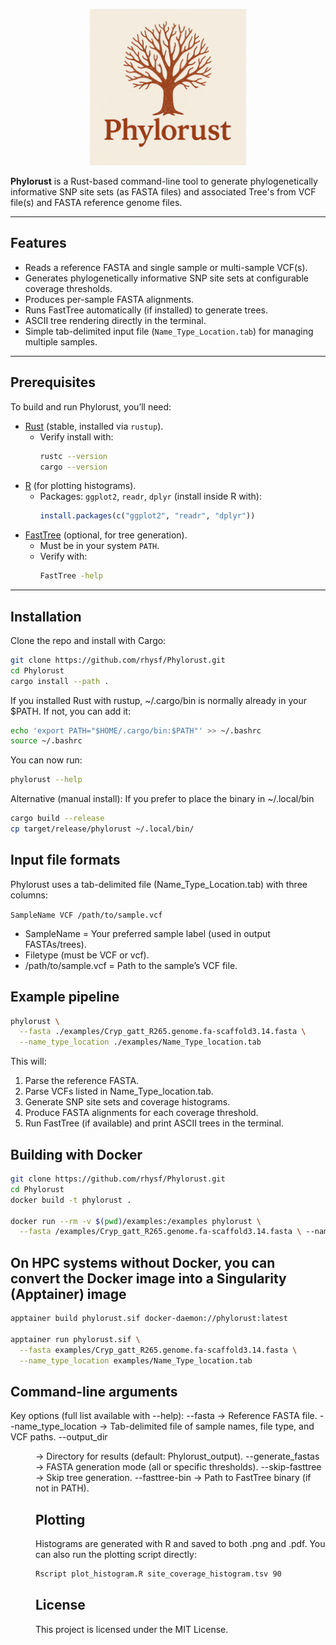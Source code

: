 <p align="center">
  <img src="images/logo.png" alt="Phylorust" width="250"/>
</p>

**Phylorust** is a Rust-based command-line tool to generate phylogenetically informative SNP site sets (as FASTA files) and associated Tree's from VCF file(s) and FASTA reference genome files.  

---

## Features
- Reads a reference FASTA and single sample or multi-sample VCF(s).
- Generates phylogenetically informative SNP site sets at configurable coverage thresholds.
- Produces per-sample FASTA alignments.
- Runs FastTree automatically (if installed) to generate trees.
- ASCII tree rendering directly in the terminal.
- Simple tab-delimited input file (`Name_Type_Location.tab`) for managing multiple samples.

---

## Prerequisites
To build and run Phylorust, you’ll need:

- [Rust](https://www.rust-lang.org/tools/install) (stable, installed via `rustup`).  
  - Verify install with:  
    ```bash
    rustc --version
    cargo --version
    ```
- [R](https://www.r-project.org/) (for plotting histograms).  
  - Packages: `ggplot2`, `readr`, `dplyr` (install inside R with):  
    ```R
    install.packages(c("ggplot2", "readr", "dplyr"))
    ```
- [FastTree](http://www.microbesonline.org/fasttree/) (optional, for tree generation).  
  - Must be in your system `PATH`.  
  - Verify with:  
    ```bash
    FastTree -help
    ```

---

## Installation
Clone the repo and install with Cargo:

```bash
git clone https://github.com/rhysf/Phylorust.git
cd Phylorust
cargo install --path .
```

If you installed Rust with rustup, ~/.cargo/bin is normally already in your $PATH.
If not, you can add it:

```bash
echo 'export PATH="$HOME/.cargo/bin:$PATH"' >> ~/.bashrc
source ~/.bashrc
```

You can now run:

```bash
phylorust --help
```

Alternative (manual install): If you prefer to place the binary in ~/.local/bin

```bash
cargo build --release
cp target/release/phylorust ~/.local/bin/
```

## Input file formats

Phylorust uses a tab-delimited file (Name_Type_Location.tab) with three columns:

```SampleName VCF /path/to/sample.vcf```

- SampleName = Your preferred sample label (used in output FASTAs/trees).
- Filetype (must be VCF or vcf).
- /path/to/sample.vcf = Path to the sample’s VCF file.

## Example pipeline

```bash
phylorust \
  --fasta ./examples/Cryp_gatt_R265.genome.fa-scaffold3.14.fasta \
  --name_type_location ./examples/Name_Type_location.tab
```

This will:
  1.  Parse the reference FASTA.
  2.  Parse VCFs listed in Name_Type_location.tab.
  3.  Generate SNP site sets and coverage histograms.
  4.  Produce FASTA alignments for each coverage threshold.
  5.  Run FastTree (if available) and print ASCII trees in the terminal.

## Building with Docker

```bash
git clone https://github.com/rhysf/Phylorust.git
cd Phylorust
docker build -t phylorust .

docker run --rm -v $(pwd)/examples:/examples phylorust \
  --fasta /examples/Cryp_gatt_R265.genome.fa-scaffold3.14.fasta \ --name_type_location /examples/Name_Type_location_Docker.tab
```

## On HPC systems without Docker, you can convert the Docker image into a Singularity (Apptainer) image

```bash
apptainer build phylorust.sif docker-daemon://phylorust:latest

apptainer run phylorust.sif \
  --fasta examples/Cryp_gatt_R265.genome.fa-scaffold3.14.fasta \
  --name_type_location examples/Name_Type_location.tab
```

## Command-line arguments

Key options (full list available with --help):
  --fasta <FILE> → Reference FASTA file.
  --name_type_location <FILE> → Tab-delimited file of sample names, file type, and VCF paths.
  --output_dir <DIR> → Directory for results (default: Phylorust_output).
  --generate_fastas <MODE> → FASTA generation mode (all or specific thresholds).
  --skip-fasttree → Skip tree generation.
  --fasttree-bin <PATH> → Path to FastTree binary (if not in PATH).

## Plotting

Histograms are generated with R and saved to both .png and .pdf.
You can also run the plotting script directly:

```bash
Rscript plot_histogram.R site_coverage_histogram.tsv 90
```

## License

This project is licensed under the MIT License.

